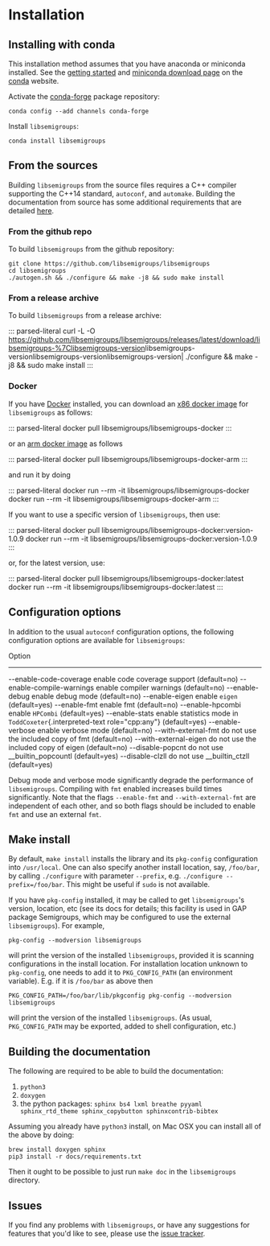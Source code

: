 # Installation

## Installing with conda

This installation method assumes that you have anaconda or miniconda
installed. See the [getting started](http://bit.ly/33B0Vfs) and
[miniconda download page](https://conda.io/miniconda.html) on the
[conda](https://conda.io/) website.

Activate the [conda-forge](https://conda-forge.github.io/) package
repository:

    conda config --add channels conda-forge

Install `libsemigroups`:

    conda install libsemigroups

## From the sources

Building `libsemigroups` from the source files requires a C++ compiler
supporting the C++14 standard, `autoconf`, and `automake`. Building the
documentation from source has some additional requirements that are
detailed [here](Building%20the%20documentation%20from%20source).

### From the github repo

To build `libsemigroups` from the github repository:

    git clone https://github.com/libsemigroups/libsemigroups
    cd libsemigroups
    ./autogen.sh && ./configure && make -j8 && sudo make install

### From a release archive

To build `libsemigroups` from a release archive:

::: parsed-literal
curl -L -O
<https://github.com/libsemigroups/libsemigroups/releases/latest/download/libsemigroups-%7Clibsemigroups-version>libsemigroups-versionlibsemigroups-versionlibsemigroups-version\|
./configure && make -j8 && sudo make install
:::

### Docker

If you have [Docker](https://www.docker.com) installed, you can download
an [x86 docker
image](https://hub.docker.com/repository/docker/libsemigroups/libsemigroups-docker)
for `libsemigroups` as follows:

::: parsed-literal
docker pull libsemigroups/libsemigroups-docker
:::

or an [arm docker
image](https://hub.docker.com/repository/docker/libsemigroups/libsemigroups-docker-arm)
as follows

::: parsed-literal
docker pull libsemigroups/libsemigroups-docker-arm
:::

and run it by doing

::: parsed-literal
docker run \--rm -it libsemigroups/libsemigroups-docker docker run \--rm
-it libsemigroups/libsemigroups-docker-arm
:::

If you want to use a specific version of `libsemigroups`, then use:

::: parsed-literal
docker pull libsemigroups/libsemigroups-docker:version-1.0.9 docker run
\--rm -it libsemigroups/libsemigroups-docker:version-1.0.9
:::

or, for the latest version, use:

::: parsed-literal
docker pull libsemigroups/libsemigroups-docker:latest docker run \--rm
-it libsemigroups/libsemigroups-docker:latest
:::

## Configuration options

In addition to the usual `autoconf` configuration options, the following
configuration options are available for `libsemigroups`:

  Option                       
  ---------------------------- -----------------------------------------------------------------------------------------
  \--enable-code-coverage      enable code coverage support (default=no)
  \--enable-compile-warnings   enable compiler warnings (default=no)
  \--enable-debug              enable debug mode (default=no)
  \--enable-eigen              enable `eigen` (default=yes)
  \--enable-fmt                enable fmt (default=no)
  \--enable-hpcombi            enable `HPCombi` (default=yes)
  \--enable-stats              enable statistics mode in `ToddCoxeter`{.interpreted-text role="cpp:any"} (default=yes)
  \--enable-verbose            enable verbose mode (default=no)
  \--with-external-fmt         do not use the included copy of fmt (default=no)
  \--with-external-eigen       do not use the included copy of eigen (default=no)
  \--disable-popcnt            do not use \_\_builtin_popcountl (default=yes)
  \--disable-clzll             do not use \_\_builtin_ctzll (default=yes)

Debug mode and verbose mode significantly degrade the performance of
`libsemigroups`. Compiling with `fmt` enabled increases build times
significantly. Note that the flags `--enable-fmt` and
`--with-external-fmt` are independent of each other, and so both flags
should be included to enable `fmt` and use an external `fmt`.

## Make install

By default, `make install` installs the library and its `pkg-config`
configuration into `/usr/local`. One can also specify another install
location, say, `/foo/bar`, by calling `./configure` with parameter
`--prefix`, e.g. `./configure --prefix=/foo/bar`. This might be useful
if `sudo` is not available.

If you have `pkg-config` installed, it may be called to get
`libsemigroups`'s version, location, etc (see its docs for details; this
facility is used in GAP package Semigroups, which may be configured to
use the external `libsemigroups`). For example,

    pkg-config --modversion libsemigroups

will print the version of the installed `libsemigroups`, provided it is
scanning configurations in the install location. For installation
location unknown to `pkg-config`, one needs to add it to
`PKG_CONFIG_PATH` (an environment variable). E.g. if it is `/foo/bar` as
above then

    PKG_CONFIG_PATH=/foo/bar/lib/pkgconfig pkg-config --modversion libsemigroups

will print the version of the installed `libsemigroups`. (As usual,
`PKG_CONFIG_PATH` may be exported, added to shell configuration, etc.)

## Building the documentation

The following are required to be able to build the documentation:

1.  `python3`
2.  `doxygen`
3.  the python packages:
    `sphinx bs4 lxml breathe pyyaml sphinx_rtd_theme sphinx_copybutton sphinxcontrib-bibtex`

Assuming you already have `python3` install, on Mac OSX you can install
all of the above by doing:

    brew install doxygen sphinx
    pip3 install -r docs/requirements.txt

Then it ought to be possible to just run `make doc` in the
`libsemigroups` directory.

## Issues

If you find any problems with `libsemigroups`, or have any suggestions
for features that you'd like to see, please use the [issue
tracker](https://github.com/libsemigroups/libsemigroups/issues).
